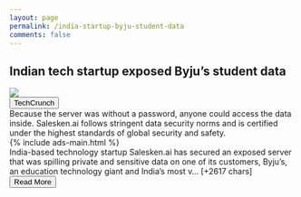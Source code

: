 ```yaml
---
layout: page
permalink: /india-startup-byju-student-data
comments: false
---
```


<meta name="description" content="India-based technology startup Salesken.ai has secured an exposed server that was spilling private and sensitive data on one of its customers, Byju’s, an education technology giant and India’s most valuable startup. The server was left unprotected since at le…">

<meta property="og:site_name" content="makemetechie">
<meta property="og:title" content="Indian tech startup exposed Byju’s student data">
<meta property="og:type" content="article">
<meta property="og:description" content="India-based technology startup Salesken.ai has secured an exposed server that was spilling private and sensitive data on one of its customers, Byju’s, an education technology giant and India’s most valuable startup. The server was left unprotected since at le…"/>

<meta property="og:url" content="/india-startup-byju-student-data" />
<meta property="article:tag" content="TechCrunch">



<div class="row">
<div class="col-12">
<h2>Indian tech startup exposed Byju’s student data</h2>
</div>
</div>
<div class="row">
<div class="col-12">
<img src="https://techcrunch.com/wp-content/uploads/2021/06/GettyImages-1133907439.jpg?w=599">
</div>
</div>
<div class="row">
<div class="col-12 mt-2">
<button type="button" class="btn btn-outline-info">TechCrunch</button>
</div>
</div>
<div class="row">
<div class="col-12">
<div>Because the server was without a password, anyone could access the data inside. Salesken.ai follows stringent data security norms and is certified under the highest standards of global security and safety.</div>
</div>
</div>
<div class="row">
<div class="col-12">


<div>
  {% include ads-main.html %}
</div>

<div>India-based technology startup Salesken.ai has secured an exposed server that was spilling private and sensitive data on one of its customers, Byju’s, an education technology giant and India’s most v… [+2617 chars]</div>
</div>
</div>
<div class="row">
<div class="col-12 text-center">
<a href="http://techcrunch.com/2021/06/29/india-startup-byju-student-data/">
<button type="button" class="btn btn-info">Read More</button>
</a>
</div>
</div>
